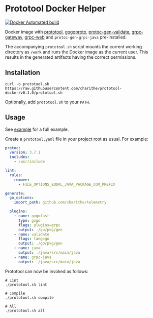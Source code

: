 Prototool Docker Helper
=======================

[![Docker Automated build](https://img.shields.io/docker/automated/jrottenberg/ffmpeg.svg?style=flat-square)](https://hub.docker.com/r/charithe/prototool-docker/)


Docker image with [prototool](https://github.com/uber/prototool), [gogoproto](https://github.com/gogo/protobuf),
[protoc-gen-validate](https://github.com/envoyproxy/protoc-gen-validate), [grpc-gateway](https://github.com/grpc-ecosystem/grpc-gateway), [grpc-web](https://github.com/grpc/grpc-web) and `protoc-gen-grpc-java` pre-installed.

The accompanying `prototool.sh` script mounts the current working directory as `/work` and runs the Docker image
as the current user. This results in the generated artifacts having the correct permissions.


Installation
------------

```shell
curl -o prototool.sh https://raw.githubusercontent.com/charithe/prototool-docker/v0.1.0/prototool.sh
```

Optionally, add `prototool.sh` to your `PATH`.

Usage
-----

See [example](example) for a full example.


Create a `prototool.yaml` file in your project root as usual. For example:

```yaml
protoc:
  version: 3.7.1
  includes:
    - /usr/include

lint:
  rules:
    remove:
      - FILE_OPTIONS_EQUAL_JAVA_PACKAGE_COM_PREFIX

generate:
  go_options:
    import_path: github.com/charithe/telemetry

  plugins:
    - name: gogofast
      type: gogo
      flags: plugins=grpc
      output: ./go/pkg/gen
    - name: validate
      flags: lang=go
      output: ./go/pkg/gen
    - name: java
      output: ./java/src/main/java
    - name: grpc-java
      output: ./java/src/main/java


```

Prototool can now be invoked as follows:

```shell
# Lint
./prototool.sh lint

# Compile
./prototool.sh compile

# All
./prototool.sh all
```
